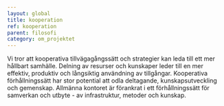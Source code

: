 ```yaml
---
layout: global
title: kooperation
ref: kooperation
parent: filosofi
category: om_projektet
---
```


Vi tror att kooperativa tillvägagångssätt och strategier kan leda till ett mer hållbart samhälle. Delning av resurser och kunskaper leder till en mer effektiv, produktiv och långsiktig användning av tillgångar. Kooperativa förhållningssätt har stor potential att odla deltagande, kunskapsutveckling och gemenskap. Allmänna kontoret är förankrat i ett förhållningssätt för samverkan och utbyte - av infrastruktur, metoder och kunskap.